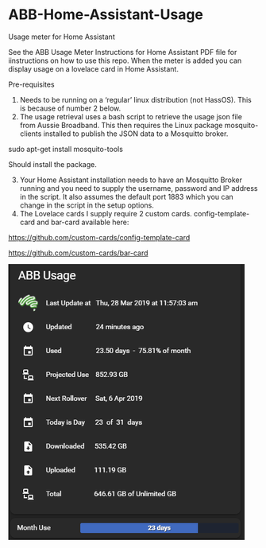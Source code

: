 # ABB-Home-Assistant-Usage
Usage meter for Home Assistant

See the ABB Usage Meter Instructions for Home Assistant PDF file for iinstructions on how to use this repo. When the meter is added you can display usage on a lovelace card in Home Assistant.

Pre-requisites
1.	Needs to be running on a ‘regular’ linux distribution (not HassOS). This is because of number 2 below.
2.	The usage retrieval uses a bash script to retrieve the usage json file from Aussie Broadband. This then requires the Linux package mosquito-clients installed to publish the JSON data to a Mosquitto broker.

sudo apt-get install mosquito-tools 

Should install the package.

3.	Your Home Assistant installation needs to have an Mosquitto Broker running and you need to supply the username, password and IP address in the script. It also assumes the default port 1883 which you can change in the script in the setup options.
4.	The Lovelace cards I supply require 2 custom cards.
config-template-card and bar-card available here:

https://github.com/custom-cards/config-template-card

https://github.com/custom-cards/bar-card

![Lovelace Usage](lovelaceCapture.PNG)
